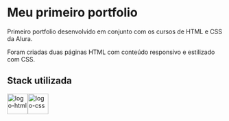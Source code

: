 
# Meu primeiro portfolio

Primeiro portfolio desenvolvido em conjunto com os cursos de HTML e CSS da Alura.

Foram criadas duas páginas HTML com conteúdo responsivo e estilizado com CSS.

## Stack utilizada

<img width=48px src="https://img.icons8.com/?size=512&id=20909&format=png" alt="logo-html"><img width=48px src="https://img.icons8.com/?size=512&id=21278&format=png" alt="logo-css">
